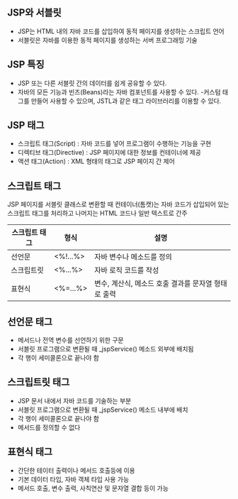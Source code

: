 ## JSP와 서블릿

- JSP는 HTML 내의 자바 코드를 삽입하여 동적 페이지를 생성하는 스크립트 언어
- 서블릿은 자바를 이용한 동적 페이지를 생성하는 서버 프로그래밍 기술

## JSP 특징

- JSP 또는 다른 서블릿 간의 데이터를 쉽게 공유할 수 있다.
- 자바의 모든 기능과 빈즈(Beans)라는 자바 컴포넌트를 사용할 수 있다. -커스텀 태그를 만들어 사용할 수 있으며, JSTL과 같은 태그 라이브러리를 이용할 수 있다.

## JSP 태그

- 스크립트 태그(Script) : 자바 코드를 넣어 프로그램이 수행하는 기능을 구현
- 디렉티브 태그(Directive) : JSP 페이지에 대한 정보를 컨테이너에 제공
- 액션 태그(Action) : XML 형태의 태그로 JSP 페이지 간 제어

## 스크립트 태그

JSP 페이지를 서블릿 클래스로 변환할 때 컨테이너(톰캣)는 자바 코드가 삽입되어 있는 스크립트 태그를 처리하고 나머지는 HTML 코드나 일반 텍스트로 간주

| 스크립트 태그 | 형식     | 설명                                                |
| ------------- | -------- | --------------------------------------------------- |
| 선언문        | <%!...%> | 자바 변수나 메소드를 정의                           |
| 스크립트릿    | <%...%>  | 자바 로직 코드를 작성                               |
| 표현식        | <%=...%> | 변수, 계산식, 메소드 호출 결과를 문자열 형태로 출력 |

## 선언문 태그

- 메서드나 전역 변수를 선언하기 위한 구문
- 서블릿 프로그램으로 변환될 때 \_jspService() 메소드 외부에 배치됨
- 각 행이 세미콜론으로 끝나야 함

## 스크립트릿 태그

- JSP 문서 내에서 자바 코드를 기술하는 부분
- 서블릿 프로그램으로 변환될 때 \_jspService() 메소드 내부에 배치
- 각 행이 세미콜론으로 끝나야 함
- 메서드를 정의할 수 없다

## 표현식 태그

- 간단한 테이터 출력이나 메서드 호출등에 이용
- 기본 데이터 타입, 자바 객체 타입 사용 가능
- 메서드 호출, 변수 출력, 사칙연산 및 문자열 결합 등이 가능
